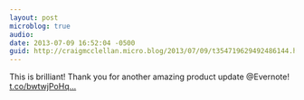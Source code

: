 ```yaml
---
layout: post
microblog: true
audio: 
date: 2013-07-09 16:52:04 -0500
guid: http://craigmcclellan.micro.blog/2013/07/09/t354719629492486144.html
---
```

This is brilliant! Thank you for another amazing product update @Evernote! [t.co/bwtwjPoHq...](http://t.co/bwtwjPoHqi)
